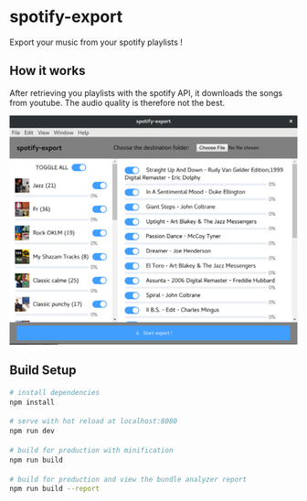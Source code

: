 # spotify-export

Export your music from your spotify playlists !

## How it works
After retrieving you playlists with the spotify API, it downloads the songs from youtube. The audio quality is therefore not the best.

![Main interface](/img/main.png)

## Build Setup

``` bash
# install dependencies
npm install

# serve with hot reload at localhost:8080
npm run dev

# build for production with minification
npm run build

# build for production and view the bundle analyzer report
npm run build --report
```
